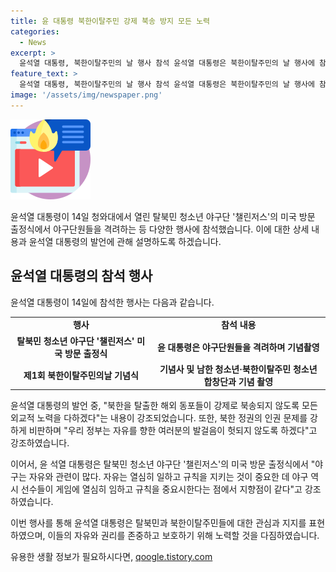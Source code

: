 ```yaml
---
title: 윤 대통령 북한이탈주민 강제 북송 방지 모든 노력
categories:
  - News
excerpt: >
  윤석열 대통령, 북한이탈주민의 날 행사 참석 윤석열 대통령은 북한이탈주민의 날 행사에 참석하며 북한 정권의 인권 문제를 비판하고, 북한 동포들에 대한 보호를 강조했다. 또한, 탈북 청소년 야구단 챌린저스의 미국 방문 출정식에도 참석하며 야구단을 격려하고 응원했다. 이러한 행보로 윤 대통령은 북한문제와 탈북민 문제에 대한 관심을 끌고 있다.
feature_text: >
  윤석열 대통령, 북한이탈주민의 날 행사 참석 윤석열 대통령은 북한이탈주민의 날 행사에 참석하며 북한 정권의 인권 문제를 비판하고, 북한 동포들에 대한 보호를 강조했다. 또한, 탈북 청소년 야구단 챌린저스의 미국 방문 출정식에도 참석하며 야구단을 격려하고 응원했다. 이러한 행보로 윤 대통령은 북한문제와 탈북민 문제에 대한 관심을 끌고 있다.
image: '/assets/img/newspaper.png'
---
```


<p><img src="/assets/img/news.png" alt="rentncar 속보" /></p>

<p>윤석열 대통령이 14일 청와대에서 열린 탈북민 청소년 야구단 '챌린저스'의 미국 방문 출정식에서 야구단원들을 격려하는 등 다양한 행사에 참석했습니다. 이에 대한 상세 내용과 윤석열 대통령의 발언에 관해 설명하도록 하겠습니다.</p>

<h2 data-ke-size="size26">윤석열 대통령의 참석 행사</h2>

<p>윤석열 대통령이 14일에 참석한 행사는 다음과 같습니다.</p>

<table>
  <tr>
    <td style="text-align: center; height: 17px;"><b>행사</b></td>
    <td style="text-align: center; height: 17px;"><b>참석 내용</b></td>
  </tr>
  <tr>
    <td style="text-align: center; height: 17px;"><b>탈북민 청소년 야구단 '챌린저스' 미국 방문 출정식</b></td>
    <td style="text-align: center; height: 17px;"><b>윤 대통령은 야구단원들을 격려하며 기념촬영</b></td>
  </tr>
  <tr>
    <td style="text-align: center; height: 17px;"><b>제1회 북한이탈주민의날 기념식</b></td>
    <td style="text-align: center; height: 17px;"><b>기념사 및 남한 청소년·북한이탈주민 청소년 합창단과 기념 촬영</b></td>
  </tr>
</table>

<p data-ke-size="size16">윤석열 대통령의 발언 중, "북한을 탈출한 해외 동포들이 강제로 북송되지 않도록 모든 외교적 노력을 다하겠다"는 내용이 강조되었습니다. 또한, 북한 정권의 인권 문제를 강하게 비판하며 "우리 정부는 자유를 향한 여러분의 발걸음이 헛되지 않도록 하겠다"고 강조하였습니다.</p>

<p>이어서, 윤 석열 대통령은 탈북민 청소년 야구단 '챌린저스'의 미국 방문 출정식에서 "야구는 자유와 관련이 많다. 자유는 열심히 일하고 규칙을 지키는 것이 중요한 데 야구 역시 선수들이 게임에 열심히 임하고 규칙을 중요시한다는 점에서 지향점이 같다"고 강조하였습니다.</p></p>

<p>이번 행사를 통해 윤석열 대통령은 탈북민과 북한이탈주민들에 대한 관심과 지지를 표현하였으며, 이들의 자유와 권리를 존중하고 보호하기 위해 노력할 것을 다짐하였습니다.</p>
유용한 생활 정보가 필요하시다면, <a href="https://qoogle.tistory.com" rel="dofollow">qoogle.tistory.com</a>


